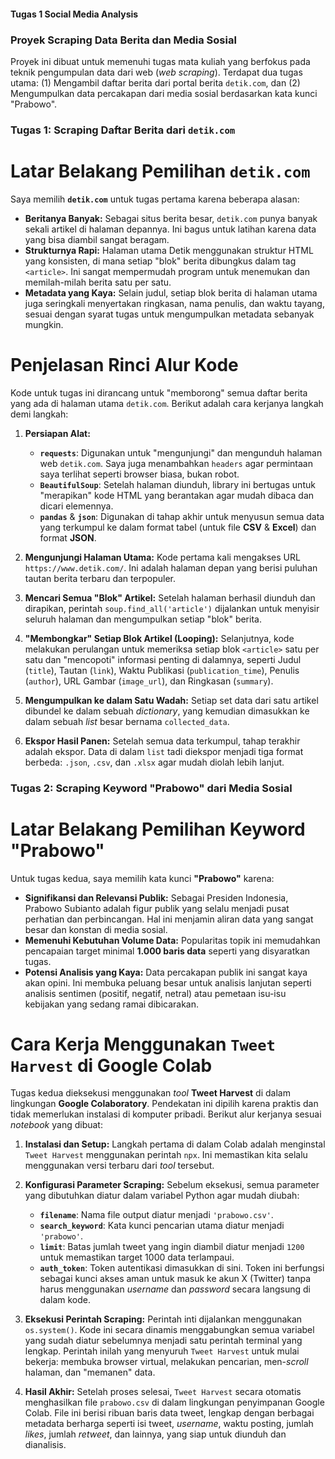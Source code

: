 #### Tugas 1 Social Media Analysis

### Proyek Scraping Data Berita dan Media Sosial

Proyek ini dibuat untuk memenuhi tugas mata kuliah yang berfokus pada teknik pengumpulan data dari web (*web scraping*). Terdapat dua tugas utama: (1) Mengambil daftar berita dari portal berita `detik.com`, dan (2) Mengumpulkan data percakapan dari media sosial berdasarkan kata kunci "Prabowo".



### Tugas 1: Scraping Daftar Berita dari `detik.com`

# Latar Belakang Pemilihan `detik.com` 
Saya memilih **`detik.com`** untuk tugas pertama karena beberapa alasan:

* **Beritanya Banyak:** Sebagai situs berita besar, `detik.com` punya banyak sekali artikel di halaman depannya. Ini bagus untuk latihan karena data yang bisa diambil sangat beragam.
* **Strukturnya Rapi:** Halaman utama Detik menggunakan struktur HTML yang konsisten, di mana setiap "blok" berita dibungkus dalam tag `<article>`. Ini sangat mempermudah program untuk menemukan dan memilah-milah berita satu per satu.
* **Metadata yang Kaya:** Selain judul, setiap blok berita di halaman utama juga seringkali menyertakan ringkasan, nama penulis, dan waktu tayang, sesuai dengan syarat tugas untuk mengumpulkan metadata sebanyak mungkin.

# Penjelasan Rinci Alur Kode
Kode untuk tugas ini dirancang untuk "memborong" semua daftar berita yang ada di halaman utama `detik.com`. Berikut adalah cara kerjanya langkah demi langkah:

1.  **Persiapan Alat:**
    * **`requests`**: Digunakan untuk "mengunjungi" dan mengunduh halaman web `detik.com`. Saya juga menambahkan `headers` agar permintaan saya terlihat seperti browser biasa, bukan robot.
    * **`BeautifulSoup`**: Setelah halaman diunduh, library ini bertugas untuk "merapikan" kode HTML yang berantakan agar mudah dibaca dan dicari elemennya.
    * **`pandas`** & **`json`**: Digunakan di tahap akhir untuk menyusun semua data yang terkumpul ke dalam format tabel (untuk file **CSV** & **Excel**) dan format **JSON**.

2.  **Mengunjungi Halaman Utama:**
    Kode pertama kali mengakses URL `https://www.detik.com/`. Ini adalah halaman depan yang berisi puluhan tautan berita terbaru dan terpopuler.

3.  **Mencari Semua "Blok" Artikel:**
    Setelah halaman berhasil diunduh dan dirapikan, perintah `soup.find_all('article')` dijalankan untuk menyisir seluruh halaman dan mengumpulkan setiap "blok" berita.

4.  **"Membongkar" Setiap Blok Artikel (Looping):**
    Selanjutnya, kode melakukan perulangan untuk memeriksa setiap blok `<article>` satu per satu dan "mencopoti" informasi penting di dalamnya, seperti Judul (`title`), Tautan (`link`), Waktu Publikasi (`publication_time`), Penulis (`author`), URL Gambar (`image_url`), dan Ringkasan (`summary`).

5.  **Mengumpulkan ke dalam Satu Wadah:**
    Setiap set data dari satu artikel dibundel ke dalam sebuah *dictionary*, yang kemudian dimasukkan ke dalam sebuah *list* besar bernama `collected_data`.

6.  **Ekspor Hasil Panen:**
    Setelah semua data terkumpul, tahap terakhir adalah ekspor. Data di dalam `list` tadi diekspor menjadi tiga format berbeda: `.json`, `.csv`, dan `.xlsx` agar mudah diolah lebih lanjut.



### Tugas 2: Scraping Keyword "Prabowo" dari Media Sosial
# Latar Belakang Pemilihan Keyword "Prabowo" 

Untuk tugas kedua, saya memilih kata kunci **"Prabowo"** karena:

* **Signifikansi dan Relevansi Publik:** Sebagai Presiden Indonesia, Prabowo Subianto adalah figur publik yang selalu menjadi pusat perhatian dan perbincangan. Hal ini menjamin aliran data yang sangat besar dan konstan di media sosial.
* **Memenuhi Kebutuhan Volume Data:** Popularitas topik ini memudahkan pencapaian target minimal **1.000 baris data** seperti yang disyaratkan tugas.
* **Potensi Analisis yang Kaya:** Data percakapan publik ini sangat kaya akan opini. Ini membuka peluang besar untuk analisis lanjutan seperti analisis sentimen (positif, negatif, netral) atau pemetaan isu-isu kebijakan yang sedang ramai dibicarakan.

# Cara Kerja Menggunakan `Tweet Harvest` di Google Colab
Tugas kedua dieksekusi menggunakan *tool* **Tweet Harvest** di dalam lingkungan **Google Colaboratory**. Pendekatan ini dipilih karena praktis dan tidak memerlukan instalasi di komputer pribadi. Berikut alur kerjanya sesuai *notebook* yang dibuat:

1.  **Instalasi dan Setup:**
    Langkah pertama di dalam Colab adalah menginstal `Tweet Harvest` menggunakan perintah `npx`. Ini memastikan kita selalu menggunakan versi terbaru dari *tool* tersebut.

2.  **Konfigurasi Parameter Scraping:**
    Sebelum eksekusi, semua parameter yang dibutuhkan diatur dalam variabel Python agar mudah diubah:
    * **`filename`**: Nama file output diatur menjadi `'prabowo.csv'`.
    * **`search_keyword`**: Kata kunci pencarian utama diatur menjadi `'prabowo'`.
    * **`limit`**: Batas jumlah tweet yang ingin diambil diatur menjadi `1200` untuk memastikan target 1000 data terlampaui.
    * **`auth_token`**: Token autentikasi dimasukkan di sini. Token ini berfungsi sebagai kunci akses aman untuk masuk ke akun X (Twitter) tanpa harus menggunakan *username* dan *password* secara langsung di dalam kode.

3.  **Eksekusi Perintah Scraping:**
    Perintah inti dijalankan menggunakan `os.system()`. Kode ini secara dinamis menggabungkan semua variabel yang sudah diatur sebelumnya menjadi satu perintah terminal yang lengkap. Perintah inilah yang menyuruh `Tweet Harvest` untuk mulai bekerja: membuka browser virtual, melakukan pencarian, men-*scroll* halaman, dan "memanen" data.

4.  **Hasil Akhir:**
    Setelah proses selesai, `Tweet Harvest` secara otomatis menghasilkan file `prabowo.csv` di dalam lingkungan penyimpanan Google Colab. File ini berisi ribuan baris data tweet, lengkap dengan berbagai metadata berharga seperti isi tweet, *username*, waktu posting, jumlah *likes*, jumlah *retweet*, dan lainnya, yang siap untuk diunduh dan dianalisis.
